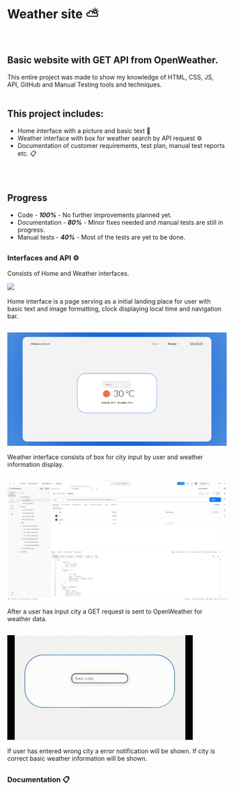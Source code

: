 

# Weather site ⛅️
<br>

## Basic website with GET API from OpenWeather.

This entire project was made to show my knowledge of HTML, CSS, JS, API, GitHub and Manual Testing tools and techniques.
<br>
<br>

## This project includes:
- Home interface with a picture and basic text 📄
- Weather interface with box for weather search by API request ⚙️
- Documentation of customer requirements, test plan, manual test reports etc. 📋

##
<br>

## Progress

- Code - ***100%*** - No further improvements planned yet.
- Documentation - ***80%*** - Minor fixes needed and manual tests are still in progress.
- Manual tests - ***40%*** - Most of the tests are yet to be done.

##

### Interfaces and API ⚙️

Consists of Home and Weather interfaces.

<img src="https://github.com/SeaaRaider/Images/blob/main/Home-Weather.gif"/>

Home interface is a page serving as a initial landing place for user with basic text and image formatting, clock displaying local time and navigation bar.
##

<img src="https://github.com/SeaaRaider/Images/blob/main/SS%20Weather%20page.png">

Weather interface consists of box for city input by user and weather information display.
##

<img src="https://github.com/SeaaRaider/Images/blob/main/postman.jpg">

After a user has input city a GET request is sent to OpenWeather for weather data.
##

<img src="https://github.com/SeaaRaider/Images/blob/main/Weather%20box.gif">

If user has entered wrong city a error notification will be shown. If city is correct basic weather information will be shown.
##

### Documentation 📋

[github]: https://github.com/SeaaRaider
[portfolio-website]: https://github.com/SeaaRaider/website
